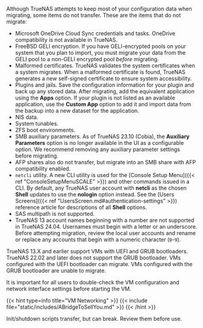 &NewLine;

Although TrueNAS attempts to keep most of your configuration data when migrating, some items do not transfer.
These are the items that do not migrate:

* Microsoft OneDrive Cloud Sync credentials and tasks. OneDrive compatibility is not available in TrueNAS.
* FreeBSD GELI encryption.
  If you have GELI-encrypted pools on your system that you plan to import, you must migrate your data from the GELI pool to a non-GELI encrypted pool *before* migrating.
* Malformed certificates.
  TrueNAS validates the system certificates when a system migrates.
  When a malformed certificate is found, TrueNAS generates a new self-signed certificate to ensure system accessibility.
* Plugins and jails.
  Save the configuration information for your plugin and back up any stored data.
  After migrating, add the equivalent application using the **Apps** option.
  If your plugin is not listed as an available application, use the **Custom App** option to add it and import data from the backup into a new dataset for the application.
* NIS data.
* System tunables.
* ZFS boot environments.
* SMB auxiliary parameters.
  As of TrueNAS 23.10 (Cobia), the **Auxiliary Parameters** option is no longer available in the UI as a configurable option.
  We recommend removing any auxiliary parameter settings before migrating.
* AFP shares also do not transfer, but migrate into an SMB share with AFP compatibility enabled.
* `netcli` utility.
  A new CLI utility is used for the [Console Setup Menu]({{< ref "ConsoleSetupMenuSCALE" >}}) and other commands issued in a CLI.
  By default, any TrueNAS user account with **netcli** as the chosen **Shell** updates to use the **nologin** option instead. See the [Users Screens]({{< ref "UsersScreen.md#authentication-settings" >}}) reference article for descriptions of all **Shell** options.
* SAS multipath is not supported.
* TrueNAS 13 account names beginning with a number are not supported in TrueNAS 24.04.
  Usernames must begin with a letter or an underscore.
  Before attempting migration, review the local user accounts and rename or replace any accounts that begin with a numeric character (`0`-`9`).

TrueNAS 13.X and earlier support VMs with UEFI and GRUB bootloaders.
TrueNAS 22.02 and later does not support the GRUB bootloader.
VMs configured with the UEFI bootloader can migrate.
VMs configured with the GRUB bootloader are unable to migrate. 

It is important for all users to double-check the VM configuration and network interface settings before starting the VM.

{{< hint type=info title="VM Networking" >}}
{{< include file="static/includes/ABridgeToSellYou.md" >}}
{{< /hint >}}

Init/shutdown scripts transfer, but can break. Review them before use.

